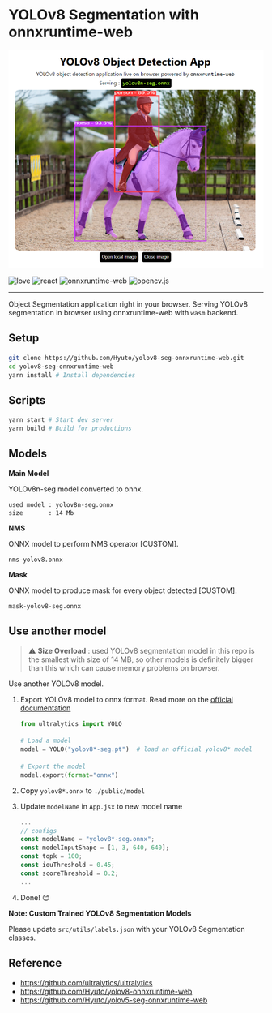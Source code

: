 # YOLOv8 Segmentation with onnxruntime-web

<p align="center">
  <img src="./sample.png" />
</p>

![love](https://img.shields.io/badge/Made%20with-🖤-white)
![react](https://img.shields.io/badge/React-blue?logo=react)
![onnxruntime-web](https://img.shields.io/badge/onnxruntime--web-white?logo=onnx&logoColor=black)
![opencv.js](https://img.shields.io/badge/opencv.js-green?logo=opencv)

---

Object Segmentation application right in your browser.
Serving YOLOv8 segmentation in browser using onnxruntime-web with `wasm` backend.

## Setup

```bash
git clone https://github.com/Hyuto/yolov8-seg-onnxruntime-web.git
cd yolov8-seg-onnxruntime-web
yarn install # Install dependencies
```

## Scripts

```bash
yarn start # Start dev server
yarn build # Build for productions
```

## Models

**Main Model**

YOLOv8n-seg model converted to onnx.

```
used model : yolov8n-seg.onnx
size       : 14 Mb
```

**NMS**

ONNX model to perform NMS operator [CUSTOM].

```
nms-yolov8.onnx
```

**Mask**

ONNX model to produce mask for every object detected [CUSTOM].

```
mask-yolov8-seg.onnx
```

## Use another model

> :warning: **Size Overload** : used YOLOv8 segmentation model in this repo is the smallest with size of 14 MB, so other models is definitely bigger than this which can cause memory problems on browser.

Use another YOLOv8 model.

1. Export YOLOv8 model to onnx format. Read more on the [official documentation](https://docs.ultralytics.com/tasks/segmentation/#export)

   ```python
   from ultralytics import YOLO

   # Load a model
   model = YOLO("yolov8*-seg.pt")  # load an official yolov8* model

   # Export the model
   model.export(format="onnx")
   ```

2. Copy `yolov8*.onnx` to `./public/model`
3. Update `modelName` in `App.jsx` to new model name
   ```jsx
   ...
   // configs
   const modelName = "yolov8*-seg.onnx";
   const modelInputShape = [1, 3, 640, 640];
   const topk = 100;
   const iouThreshold = 0.45;
   const scoreThreshold = 0.2;
   ...
   ```
4. Done! 😊

**Note: Custom Trained YOLOv8 Segmentation Models**

Please update `src/utils/labels.json` with your YOLOv8 Segmentation classes.

## Reference

- https://github.com/ultralytics/ultralytics
- https://github.com/Hyuto/yolov8-onnxruntime-web
- https://github.com/Hyuto/yolov5-seg-onnxruntime-web
